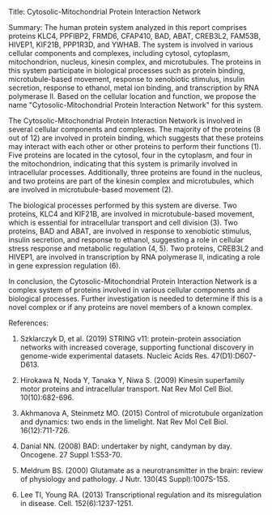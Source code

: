 Title: Cytosolic-Mitochondrial Protein Interaction Network

Summary: The human protein system analyzed in this report comprises proteins KLC4, PPFIBP2, FRMD6, CFAP410, BAD, ABAT, CREB3L2, FAM53B, HIVEP1, KIF21B, PPP1R3D, and YWHAB. The system is involved in various cellular components and complexes, including cytosol, cytoplasm, mitochondrion, nucleus, kinesin complex, and microtubules. The proteins in this system participate in biological processes such as protein binding, microtubule-based movement, response to xenobiotic stimulus, insulin secretion, response to ethanol, metal ion binding, and transcription by RNA polymerase II. Based on the cellular location and function, we propose the name "Cytosolic-Mitochondrial Protein Interaction Network" for this system.

The Cytosolic-Mitochondrial Protein Interaction Network is involved in several cellular components and complexes. The majority of the proteins (8 out of 12) are involved in protein binding, which suggests that these proteins may interact with each other or other proteins to perform their functions (1). Five proteins are located in the cytosol, four in the cytoplasm, and four in the mitochondrion, indicating that this system is primarily involved in intracellular processes. Additionally, three proteins are found in the nucleus, and two proteins are part of the kinesin complex and microtubules, which are involved in microtubule-based movement (2).

The biological processes performed by this system are diverse. Two proteins, KLC4 and KIF21B, are involved in microtubule-based movement, which is essential for intracellular transport and cell division (3). Two proteins, BAD and ABAT, are involved in response to xenobiotic stimulus, insulin secretion, and response to ethanol, suggesting a role in cellular stress response and metabolic regulation (4, 5). Two proteins, CREB3L2 and HIVEP1, are involved in transcription by RNA polymerase II, indicating a role in gene expression regulation (6).

In conclusion, the Cytosolic-Mitochondrial Protein Interaction Network is a complex system of proteins involved in various cellular components and biological processes. Further investigation is needed to determine if this is a novel complex or if any proteins are novel members of a known complex.

References:

1. Szklarczyk D, et al. (2019) STRING v11: protein-protein association networks with increased coverage, supporting functional discovery in genome-wide experimental datasets. Nucleic Acids Res. 47(D1):D607-D613.

2. Hirokawa N, Noda Y, Tanaka Y, Niwa S. (2009) Kinesin superfamily motor proteins and intracellular transport. Nat Rev Mol Cell Biol. 10(10):682-696.

3. Akhmanova A, Steinmetz MO. (2015) Control of microtubule organization and dynamics: two ends in the limelight. Nat Rev Mol Cell Biol. 16(12):711-726.

4. Danial NN. (2008) BAD: undertaker by night, candyman by day. Oncogene. 27 Suppl 1:S53-70.

5. Meldrum BS. (2000) Glutamate as a neurotransmitter in the brain: review of physiology and pathology. J Nutr. 130(4S Suppl):1007S-15S.

6. Lee TI, Young RA. (2013) Transcriptional regulation and its misregulation in disease. Cell. 152(6):1237-1251.